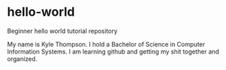 # hello-world
Beginner hello world tutorial repository

My name is Kyle Thompson. I hold a Bachelor of Science in Computer Information Systems. I am learning github and getting my shit together and organized. 
